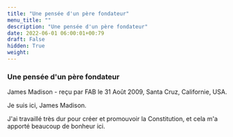 ```yaml
---
title: "Une pensée d'un père fondateur"
menu_title: ""
description: "Une pensée d'un père fondateur"
date: 2022-06-01 06:00:01+00:79
draft: False
hidden: True
weight:
---
```

### Une pensée d'un père fondateur

James Madison - reçu par FAB le 31 Août 2009, Santa Cruz, Californie, USA.

Je suis ici, James Madison.

J'ai travaillé très dur pour créer et promouvoir la Constitution, et cela m'a apporté beaucoup de bonheur ici.
